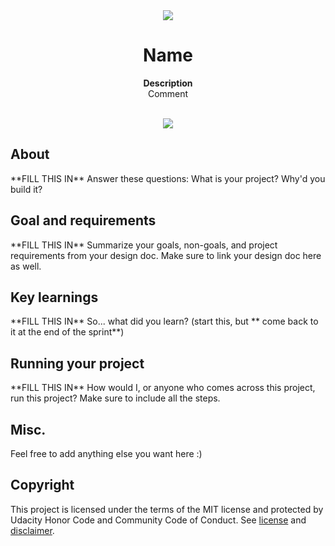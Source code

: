 <div align="center"><img src="app/src/main/res/mipmap-xhdpi/ic_launcher.png"></div>
<h1 align="center">Name</h1>
<p align="center"><strong>Description</strong>
<br>Comment</p>
<br/>
<div align="center"><img src="demo.gif"></img></div>
<h2>About</h2>
**FILL THIS IN**
Answer these questions: What is your project? Why'd you build it?

<h2>Goal and requirements</h2>
**FILL THIS IN**
Summarize your goals, non-goals, and project requirements from your design doc. Make sure to link your design doc here as well.


<h2>Key learnings</h2>
**FILL THIS IN**
So... what did you learn? (start this, but ** come back to it at the end of the sprint**)

<h2>Running your project</h2>
**FILL THIS IN**
How would I, or anyone who comes across this project, run this project? Make sure to include all the steps.

<h2>Misc.</h2>
Feel free to add anything else you want here :)

<h2>Copyright</h2>
This project is licensed under the terms of the MIT license and protected by Udacity Honor Code and Community Code of Conduct. See <a href="LICENSE.md">license</a> and <a href="LICENSE.DISCLAIMER.md">disclaimer</a>.
